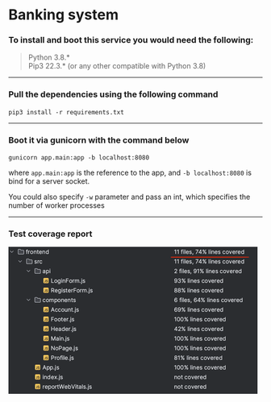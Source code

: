 # Banking system

### To install and boot this service you would need the following:

> Python 3.8.* \
> Pip3 22.3.* (or any other compatible with Python 3.8)

---

### Pull the dependencies using the following command

```commandline
pip3 install -r requirements.txt      
```

---

### Boot it via gunicorn with the command below

```commandline
gunicorn app.main:app -b localhost:8080
```

where `app.main:app` is the reference to the app, and `-b localhost:8080` is bind for a server socket.</br>

You could also specify `-w` parameter and pass an int, which specifies the number of worker processes

---

### Test coverage report

![test_coverage_report.png](test_coverage_report.png)

